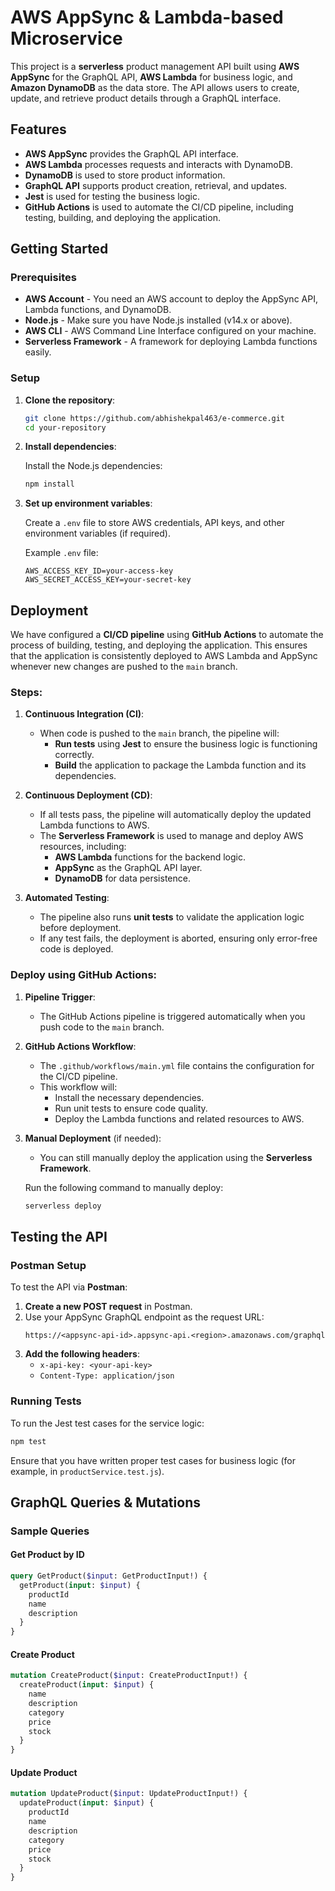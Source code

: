 
# AWS AppSync & Lambda-based Microservice

This project is a **serverless** product management API built using **AWS AppSync** for the GraphQL API, **AWS Lambda** for business logic, and **Amazon DynamoDB** as the data store. The API allows users to create, update, and retrieve product details through a GraphQL interface.

## Features

- **AWS AppSync** provides the GraphQL API interface.
- **AWS Lambda** processes requests and interacts with DynamoDB.
- **DynamoDB** is used to store product information.
- **GraphQL API** supports product creation, retrieval, and updates.
- **Jest** is used for testing the business logic.
- **GitHub Actions** is used to automate the CI/CD pipeline, including testing, building, and deploying the application.

## Getting Started

### Prerequisites

- **AWS Account** - You need an AWS account to deploy the AppSync API, Lambda functions, and DynamoDB.
- **Node.js** - Make sure you have Node.js installed (v14.x or above).
- **AWS CLI** - AWS Command Line Interface configured on your machine.
- **Serverless Framework** - A framework for deploying Lambda functions easily.

### Setup

1. **Clone the repository**:

   ```bash
   git clone https://github.com/abhishekpal463/e-commerce.git
   cd your-repository
   ```

2. **Install dependencies**:

   Install the Node.js dependencies:
   ```bash
   npm install
   ```

3. **Set up environment variables**:

   Create a `.env` file to store AWS credentials, API keys, and other environment variables (if required).

   Example `.env` file:
   ```
   AWS_ACCESS_KEY_ID=your-access-key
   AWS_SECRET_ACCESS_KEY=your-secret-key
   ```

## Deployment

We have configured a **CI/CD pipeline** using **GitHub Actions** to automate the process of building, testing, and deploying the application. This ensures that the application is consistently deployed to AWS Lambda and AppSync whenever new changes are pushed to the `main` branch.

### Steps:

1. **Continuous Integration (CI)**:
   - When code is pushed to the `main` branch, the pipeline will:
     - **Run tests** using **Jest** to ensure the business logic is functioning correctly.
     - **Build** the application to package the Lambda function and its dependencies.

2. **Continuous Deployment (CD)**:
   - If all tests pass, the pipeline will automatically deploy the updated Lambda functions to AWS.
   - The **Serverless Framework** is used to manage and deploy AWS resources, including:
     - **AWS Lambda** functions for the backend logic.
     - **AppSync** as the GraphQL API layer.
     - **DynamoDB** for data persistence.

3. **Automated Testing**:
   - The pipeline also runs **unit tests** to validate the application logic before deployment.
   - If any test fails, the deployment is aborted, ensuring only error-free code is deployed.

### Deploy using GitHub Actions:

1. **Pipeline Trigger**:
   - The GitHub Actions pipeline is triggered automatically when you push code to the `main` branch.

2. **GitHub Actions Workflow**:
   - The `.github/workflows/main.yml` file contains the configuration for the CI/CD pipeline.
   - This workflow will:
     - Install the necessary dependencies.
     - Run unit tests to ensure code quality.
     - Deploy the Lambda functions and related resources to AWS.

3. **Manual Deployment** (if needed):
   - You can still manually deploy the application using the **Serverless Framework**.
   
   Run the following command to manually deploy:

   ```bash
   serverless deploy
   ```

## Testing the API

### Postman Setup

To test the API via **Postman**:

1. **Create a new POST request** in Postman.
2. Use your AppSync GraphQL endpoint as the request URL:
   ```
   https://<appsync-api-id>.appsync-api.<region>.amazonaws.com/graphql
   ```
3. **Add the following headers**:
   - `x-api-key: <your-api-key>`
   - `Content-Type: application/json`


### Running Tests

To run the Jest test cases for the service logic:

```bash
npm test
```

Ensure that you have written proper test cases for business logic (for example, in `productService.test.js`).

## GraphQL Queries & Mutations

### Sample Queries

#### Get Product by ID
```graphql
query GetProduct($input: GetProductInput!) {
  getProduct(input: $input) {
    productId
    name
    description
  }
}
```

#### Create Product
```graphql
mutation CreateProduct($input: CreateProductInput!) {
  createProduct(input: $input) {
    name
    description
    category
    price
    stock
  }
}
```

#### Update Product
```graphql
mutation UpdateProduct($input: UpdateProductInput!) {
  updateProduct(input: $input) {
    productId
    name
    description
    category
    price
    stock
  }
}
```
